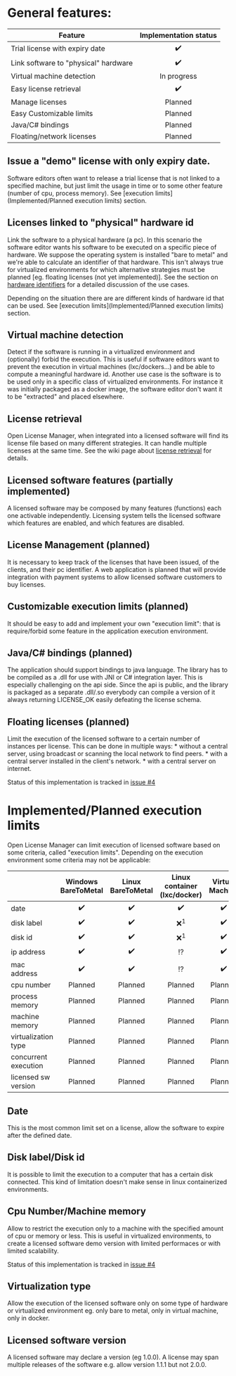# General features:

| Feature                              | Implementation status | 
|--------------------------------------|:---------------------:|
| Trial license with expiry date       | :heavy_check_mark:    |
| Link software to "physical" hardware | :heavy_check_mark:    |
| Virtual machine detection            | In progress           |
| Easy license retrieval               | :heavy_check_mark:    | 
| Manage licenses                      | Planned               |
| Easy Customizable limits             | Planned               |
| Java/C# bindings                     | Planned               |
| Floating/network licenses            | Planned               |

## Issue a "demo" license with only expiry date.
Software editors often want to release a trial license that is not linked to a specified machine, but just limit the usage in time or to some other feature (number of cpu, process memory).
See [execution limits](Implemented/Planned execution limits) section.

## Licenses linked to "physical" hardware id
Link the software to a physical hardware (a pc). In this scenario the software editor wants his software to be executed on a specific piece of hardware. We suppose the operating system is installed "bare to metal" and we're able to calculate an identifier of that hardware. This isn't always true for virtualized environments for which alternative strategies must be planned [eg. floating licenses (not yet implemented)]. See the section on [hardware identifiers](hardware-identifiers) for a detailed discussion of the use cases.

Depending on the situation there are are different kinds of hardware id that can be used. See [execution limits](Implemented/Planned execution limits) section.

## Virtual machine detection
Detect if the software is running in a virtualized environment and (optionally) forbid the execution. This is useful if software editors want to prevent the execution in virtual machines (lxc/dockers...) and be able to compute a meaningful hardware id. 
Another use case is the software is to be used only in a specific class of virtualized environments. For instance it was initially packaged as a docker image, the software editor don't want it to be "extracted" and placed elsewhere.

## License retrieval
Open License Manager, when integrated into a licensed software will find its license file based on many different strategies.
It can handle multiple licenses at the same time. See the wiki page about [license retrieval](license-retrieval) for details.
 
## Licensed software features (partially implemented)
A licensed software may be composed by many features (functions) each one activable independently. Licensing system tells the licensed software which features are enabled, and which features are disabled.
 
## License Management (planned)
It is necessary to keep track of the licenses that have been issued, of the clients, and their pc identifier. 
A web application is planned that will provide integration with payment systems to allow licensed software customers to buy licenses.

## Customizable execution limits (planned)
It should be easy to add and implement your own "execution limit": that is require/forbid some feature in the application execution environment.

## Java/C# bindings (planned)
The application should support bindings to java language. The library has to be compiled as a .dll for use with JNI or C# integration layer. This is especially challenging on the api side.
Since the api is public, and the library is packaged as a separate .dll/.so everybody can compile a version of it always returning LICENSE_OK easily defeating the license schema. 

## Floating licenses (planned)
Limit the execution of the licensed software to a certain number of instances per license. 
This can be done in multiple ways:
	* without a central server, using broadcast or scanning the local network to find peers.
	* with a central server installed in the client's network. 
	* with a central server on internet.

Status of this implementation is tracked in [issue #4](https://github.com/open-license-manager/open-license-manager/issues/4)

# Implemented/Planned execution limits
Open License Manager can limit execution of licensed software based on some criteria, called "execution limits".
Depending on the execution environment some criteria may not be applicable:

| | Windows BareToMetal | Linux BareToMetal | Linux container (lxc/docker) |Virtual Machine |
|----------------|:------------------:|:------------------:|:------------------:|:------------------:|
| date           | :heavy_check_mark: | :heavy_check_mark: | :heavy_check_mark: | :heavy_check_mark: |
| disk label     | :heavy_check_mark: | :heavy_check_mark: | :x:<sup>1</sup>    | :heavy_check_mark: |
| disk id        | :heavy_check_mark: | :heavy_check_mark: | :x:<sup>1</sup>    | :heavy_check_mark: |
| ip address     | :heavy_check_mark: | :heavy_check_mark: | :interrobang:      | :heavy_check_mark: |
| mac address    | :heavy_check_mark: | :heavy_check_mark: | :interrobang:      | :heavy_check_mark: |
| cpu number     | Planned            | Planned            | Planned            | Planned            |
| process memory | Planned            | Planned            | Planned            | Planned            |
| machine memory | Planned            | Planned            | Planned            | Planned            |
| virtualization type | Planned       | Planned            | Planned            | Planned            |
| concurrent execution | Planned | Planned | Planned | Planned |
| licensed sw version | Planned       | Planned            | Planned            | Planned            |

## Date
This is the most common limit set on a license, allow the software to expire after the defined date.

## Disk label/Disk id
It is possible to limit the execution to a computer that has a certain disk connected.
This kind of limitation doesn't make sense in linux containerized environments.

## Cpu Number/Machine memory
Allow to restrict the execution only to a machine with the specified amount of cpu or memory or less. This is useful in virtualized environments, to create a licensed software demo version with limited performaces or with limited scalability.

Status of this implementation is tracked in [issue #4](https://github.com/open-license-manager/open-license-manager/issues/4)

## Virtualization type
Allow the execution of the licensed software only on some type of hardware or virtualized environment eg. only bare to metal, only in virtual machine, only in docker.

## Licensed software version
A licensed software may declare a version (eg 1.0.0). A license may span multiple releases of the software e.g. allow version 1.1.1 but not 2.0.0.

# 